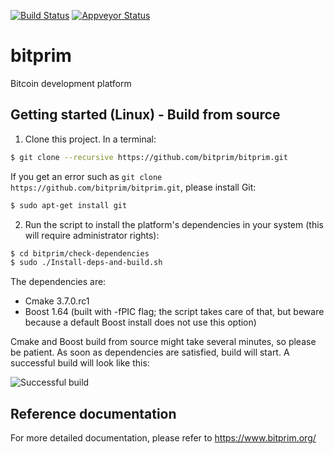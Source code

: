[![Build Status](https://travis-ci.org/bitprim/bitprim.svg?branch=master)](https://travis-ci.org/bitprim/bitprim) [![Appveyor Status](https://ci.appveyor.com/api/projects/status/github/hanchon/bitprim?branch=master&svg=true)](https://ci.appveyor.com/project/hanchon/bitprim?branch=master) 

# bitprim
Bitcoin development platform

## Getting started (Linux) - Build from source

1) Clone this project. In a terminal:

```sh
$ git clone --recursive https://github.com/bitprim/bitprim.git
```
If you get an error such as ```git clone https://github.com/bitprim/bitprim.git```, please install Git:

```sh
$ sudo apt-get install git
```

2) Run the script to install the platform's dependencies in your system (this will require administrator rights):

```sh
$ cd bitprim/check-dependencies
$ sudo ./Install-deps-and-build.sh
```
The dependencies are:

* Cmake 3.7.0.rc1
* Boost 1.64 (built with -fPIC flag; the script takes care of that, but beware because a default Boost install does not use this option)

Cmake and Boost build from source might take several minutes, so please be patient.
As soon as dependencies are satisfied, build will start. A successful build will look like this:

![Successful build](http://pichoster.net/images/2017/07/07/4062260796e0ce4949db7b5740e0761b.png)

## Reference documentation ##

For more detailed documentation, please refer to https://www.bitprim.org/
